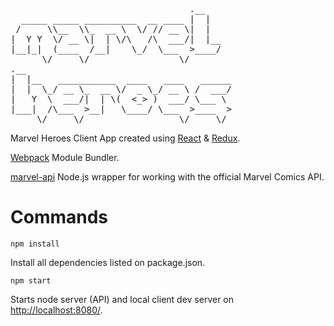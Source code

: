 <pre>                                  .__   
  _____ _____ __________  __ ____ |  |  
 /     \\__  \\_  __ \  \/ // __ \|  |  
|  Y Y  \/ __ \|  | \/\   /\  ___/|  |__
|__|_|  (____  /__|    \_/  \___  >____/
      \/     \/                 \/      
.__                                       
|  |__   ___________  ____   ____   ______
|  |  \_/ __ \_  __ \/  _ \_/ __ \ /  ___/
|   Y  \  ___/|  | \(  <_> )  ___/ \___ \
|___|  /\___  >__|   \____/ \___  >____  >
     \/     \/                  \/     \/
</pre>


Marvel Heroes Client App created using [React](https://facebook.github.io/react/ "React") & [Redux](https://github.com/reactjs/redux "Redux").

[Webpack](https://webpack.github.io/ "Webpack") Module Bundler.

[marvel-api](https://github.com/fiveisprime/marvel-api "marvel-api") Node.js wrapper for working with the official Marvel Comics API.

# Commands

```
npm install
```
Install all dependencies listed on package.json.



```
npm start
```
Starts node server (API) and local client dev server on [http://localhost:8080/](http://localhost:8080/).
